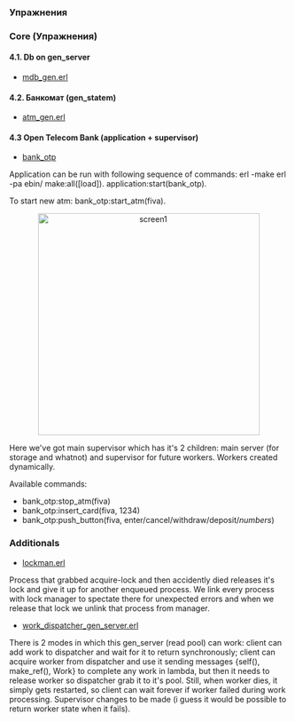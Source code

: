 ### Упражнения

### Core (Упражнения)

#### 4.1. Db on gen_server
- [mdb_gen.erl](https://github.com/toxish666/erlang_repo/blob/master/erlang_course_tasks/4-OTP/core_tasks/mdb_gen/mdb_gen.erl)

#### 4.2. Банкомат (gen_statem)
- [atm_gen.erl](https://github.com/toxish666/erlang_repo/blob/master/erlang_course_tasks/4-OTP/core_tasks/atm_gen/atm_gen.erl)

#### 4.3 Open Telecom Bank (application + supervisor)
- [bank_otp](https://github.com/toxish666/erlang_repo/tree/master/erlang_course_tasks/4-OTP/core_tasks/bank_otp)

Application can be run with following sequence of commands:
	erl -make
	erl -pa ebin/
	make:all([load]).
	application:start(bank_otp).

To start new atm: bank_otp:start_atm(fiva).

<p align="center">
  <img alt="screen1" src="https://github.com/toxish666/erlang_repo/tree/master/erlang_course_tasks/4-OTP/screen1.png" width="400">
</p>

Here we've got main supervisor which has it's 2 children: main server (for storage and whatnot) and supervisor for future workers. Workers created dynamically. 

Available commands:
- bank_otp:stop_atm(fiva)
- bank_otp:insert_card(fiva, 1234)
- bank_otp:push_button(fiva, enter/cancel/withdraw/deposit/$numbers$)

### Additionals

- [lockman.erl](https://github.com/toxish666/erlang_repo/blob/master/erlang_course_tasks/4-OTP/additional_task/lockman.erl)

Process that grabbed acquire-lock and then accidently died releases it's lock and give it up for another enqueued process. We link every process with lock manager to spectate there for unexpected errors and when we release that lock we unlink that process from manager. 

- [work_dispatcher_gen_server.erl](https://github.com/toxish666/erlang_repo/blob/master/erlang_course_tasks/4-OTP/additional_task/work_dispatcher_gen_server.erl)

There is 2 modes in which this gen_server (read pool) can work: client can add work to dispatcher and wait for it to return synchronously; client can acquire worker from dispatcher and use it sending messages {self(), make_ref(), Work} to complete any work in lambda, but then it needs to release worker so dispatcher grab it to it's pool. Still, when worker dies, it simply gets restarted, so client can wait forever if worker failed during work processing. Supervisor changes to be made (i guess it would be possible to return worker state when it fails).